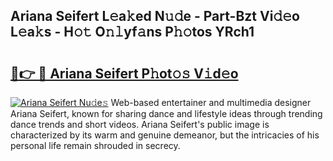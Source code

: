 ## Ariana Seifert L𝚎a𝚔ed N𝚞𝚍e - Part-Bzt Vi𝚍𝚎o L𝚎a𝚔s - H𝚘𝚝 O𝚗𝚕yf𝚊ns P𝚑𝚘tos YRch1

# <h2><a href="http://kf0c654.oniu.top/?m=Ariana+Seifert">🔗👉 🔴 Ariana Seifert P𝚑ot𝚘𝚜 V𝚒d𝚎o</a></h2>

[![Ariana Seifert Nu𝚍e𝚜](https://i.imgur.com/0qMVB7G.gif)](http://kf0c654.oniu.top/?m=Ariana+Seifert)
Web-based entertainer and multimedia designer Ariana Seifert, known for sharing dance and lifestyle ideas through trending dance trends and short videos. Ariana Seifert's public image is characterized by its warm and genuine demeanor, but the intricacies of his personal life remain shrouded in secrecy.  
